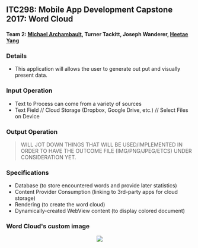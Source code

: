 ## ITC298: Mobile App Development Capstone 2017: Word Cloud 
#### Team 2: [Michael Archambault](https://github.com/mikearchie), Turner Tackitt, Joseph Wanderer, [Heetae Yang](https://github.com/heetaey)

### Details
- This application will allows the user to generate out put and visually present data.

### Input Operation
- Text to Process can come from a variety of sources
- Text Field // Cloud Storage (Dropbox, Google Drive, etc.) // Select Files on Device

### Output Operation
> WILL JOT DOWN THINGS THAT WILL BE USED/IMPLEMENTED IN ORDER TO HAVE THE OUTCOME FILE (IMG/PNG/JPEG/ETCS)
> UNDER CONSIDERATION YET.

### Specifications
* Database (to store encountered words and provide later statistics)
* Content Provider Consumption (linking to 3rd-party apps for cloud storage)
* Rendering (to create the word cloud)
* Dynamically-created WebView content (to display colored document)

### Word Cloud's custom image
<p align="center">
  <img src="https://user-images.githubusercontent.com/22667520/28812952-06927bcc-764c-11e7-8362-695783845d66.png"/>
</p>
